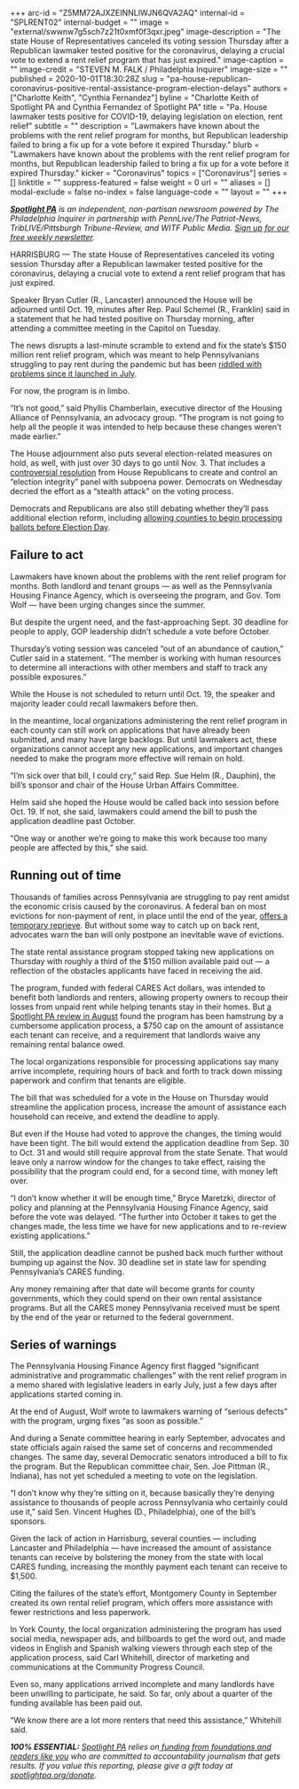 +++
arc-id = "Z5MM72AJXZEINNLIWJN6QVA2AQ"
internal-id = "SPLRENT02"
internal-budget = ""
image = "external/swwnw7g5sch7z21t0xmf0f3qxr.jpeg"
image-description = "The state House of Representatives canceled its voting session Thursday after a Republican lawmaker tested positive for the coronavirus, delaying a crucial vote to extend a rent relief program that has just expired."
image-caption = ""
image-credit = "STEVEN M. FALK / Philadelphia Inquirer"
image-size = ""
published = 2020-10-01T18:30:28Z
slug = "pa-house-republican-coronavirus-positive-rental-assistance-program-election-delays"
authors = ["Charlotte Keith", "Cynthia Fernandez"]
byline = "Charlotte Keith of Spotlight PA and Cynthia Fernandez of Spotlight PA"
title = "Pa. House lawmaker tests positive for COVID-19, delaying legislation on election, rent relief"
subtitle = ""
description = "Lawmakers have known about the problems with the rent relief program for months, but Republican leadership failed to bring a fix up for a vote before it expired Thursday."
blurb = "Lawmakers have known about the problems with the rent relief program for months, but Republican leadership failed to bring a fix up for a vote before it expired Thursday."
kicker = "Coronavirus"
topics = ["Coronavirus"]
series = []
linktitle = ""
suppress-featured = false
weight = 0
url = ""
aliases = []
modal-exclude = false
no-index = false
language-code = ""
layout = ""
+++

<a href="https://www.spotlightpa.org/"><i><b>Spotlight PA</b></i></a><i> is an independent, non-partisan newsroom powered by The Philadelphia Inquirer in partnership with PennLive/The Patriot-News, TribLIVE/Pittsburgh Tribune-Review, and WITF Public Media. </i><a href="https://www.spotlightpa.org/newsletters"><i>Sign up for our free weekly newsletter</i></a><i>.</i>

HARRISBURG — The state House of Representatives canceled its voting session Thursday after a Republican lawmaker tested positive for the coronavirus, delaying a crucial vote to extend a rent relief program that has just expired.

Speaker Bryan Cutler (R., Lancaster) announced the House will be adjourned until Oct. 19, minutes after Rep. Paul Schemel (R., Franklin) said in a statement that he had tested positive on Thursday morning, after attending a committee meeting in the Capitol on Tuesday.

The news disrupts a last-minute scramble to extend and fix the state’s $150 million rent relief program, which was meant to help Pennsylvanians struggling to pay rent during the pandemic but has been <a href="https://www.spotlightpa.org/news/2020/08/pa-evictions-ban-rental-assistance-program-coronavirus-flaws/">riddled with problems since it launched in July</a>.

For now, the program is in limbo.

“It’s not good,” said Phyllis Chamberlain, executive director of the Housing Alliance of Pennsylvania, an advocacy group. “The program is not going to help all the people it was intended to help because these changes weren’t made earlier.”

<script src="https://www.spotlightpa.org/embed.js" async></script><div data-spl-embed-version="1" data-spl-src="https://www.spotlightpa.org/embeds/newsletter-covid/"></div>

The House adjournment also puts several election-related measures on hold, as well, with just over 30 days to go until Nov. 3. That includes a <a href="https://www.spotlightpa.org/news/2020/09/pa-election-integrity-committee-house-republicans-voting/">controversial resolution</a> from House Republicans to create and control an “election integrity” panel with subpoena power. Democrats on Wednesday decried the effort as a “stealth attack” on the voting process.

Democrats and Republicans are also still debating whether they’ll pass additional election reform, including <a href="https://www.spotlightpa.org/news/2020/09/pa-election-november-supreme-court-mail-ballots-tom-wolf/" target=_blank>allowing counties to begin processing ballots before Election Day</a>.

## Failure to act

Lawmakers have known about the problems with the rent relief program for months. Both landlord and tenant groups — as well as the Pennsylvania Housing Finance Agency, which is overseeing the program, and Gov. Tom Wolf — have been urging changes since the summer.

But despite the urgent need, and the fast-approaching Sept. 30 deadline for people to apply, GOP leadership didn’t schedule a vote before October.

Thursday’s voting session was canceled “out of an abundance of caution,” Cutler said in a statement. “The member is working with human resources to determine all interactions with other members and staff to track any possible exposures.”

While the House is not scheduled to return until Oct. 19, the speaker and majority leader could recall lawmakers before then.

In the meantime, local organizations administering the rent relief program in each county can still work on applications that have already been submitted, and many have large backlogs. But until lawmakers act, these organizations cannot accept any new applications, and important changes needed to make the program more effective will remain on hold.

“I’m sick over that bill, I could cry,” said Rep. Sue Helm (R., Dauphin), the bill’s sponsor and chair of the House Urban Affairs Committee.

Helm said she hoped the House would be called back into session before Oct. 19. If not, she said, lawmakers could amend the bill to push the application deadline past October.

“One way or another we’re going to make this work because too many people are affected by this,” she said.

## Running out of time

Thousands of families across Pennsylvania are struggling to pay rent amidst the economic crisis caused by the coronavirus. A federal ban on most evictions for non-payment of rent, in place until the end of the year, <a href="https://www.spotlightpa.org/news/2020/09/pa-eviction-ban-cdc-order-tom-wolf-republican-legislature-renters/">offers a temporary reprieve</a>. But without some way to catch up on back rent, advocates warn the ban will only postpone an inevitable wave of evictions.

The state rental assistance program stopped taking new applications on Thursday with roughly a third of the $150 million available paid out — a reflection of the obstacles applicants have faced in receiving the aid.

The program, funded with federal CARES Act dollars, was intended to benefit both landlords and renters, allowing property owners to recoup their losses from unpaid rent while helping tenants stay in their homes. But <a href="https://www.spotlightpa.org/news/2020/08/pa-evictions-ban-rental-assistance-program-coronavirus-flaws/" target=_blank>a Spotlight PA review in August</a> found the program has been hamstrung by a cumbersome application process, a $750 cap on the amount of assistance each tenant can receive, and a requirement that landlords waive any remaining rental balance owed.

The local organizations responsible for processing applications say many arrive incomplete, requiring hours of back and forth to track down missing paperwork and confirm that tenants are eligible.

<script src="https://www.spotlightpa.org/embed.js" async></script><div data-spl-embed-version="1" data-spl-src="https://www.spotlightpa.org/embeds/donate/"></div>

The bill that was scheduled for a vote in the House on Thursday would streamline the application process, increase the amount of assistance each household can receive, and extend the deadline to apply.

But even if the House had voted to approve the changes, the timing would have been tight. The bill would extend the application deadline from Sep. 30 to Oct. 31 and would still require approval from the state Senate. That would leave only a narrow window for the changes to take effect, raising the possibility that the program could end, for a second time, with money left over.

“I don’t know whether it will be enough time,” Bryce Maretzki, director of policy and planning at the Pennsylvania Housing Finance Agency, said before the vote was delayed. “The further into October it takes to get the changes made, the less time we have for new applications and to re-review existing applications.”

Still, the application deadline cannot be pushed back much further without bumping up against the Nov. 30 deadline set in state law for spending Pennsylvania’s CARES funding.

Any money remaining after that date will become grants for county governments, which they could spend on their own rental assistance programs. But all the CARES money Pennsylvania received must be spent by the end of the year or returned to the federal government.

## Series of warnings

The Pennsylvania Housing Finance Agency first flagged “significant administrative and programmatic challenges” with the rent relief program in a memo shared with legislative leaders in early July, just a few days after applications started coming in.

At the end of August, Wolf wrote to lawmakers warning of “serious defects” with the program, urging fixes “as soon as possible.”

And during a Senate committee hearing in early September, advocates and state officials again raised the same set of concerns and recommended changes. The same day, several Democratic senators introduced a bill to fix the program. But the Republican committee chair, Sen. Joe Pittman (R., Indiana), has not yet scheduled a meeting to vote on the legislation.

“I don’t know why they’re sitting on it, because basically they’re denying assistance to thousands of people across Pennsylvania who certainly could use it,” said Sen. Vincent Hughes (D., Philadelphia), one of the bill’s sponsors.

Given the lack of action in Harrisburg, several counties — including Lancaster and Philadelphia — have increased the amount of assistance tenants can receive by bolstering the money from the state with local CARES funding, increasing the monthly payment each tenant can receive to $1,500.

Citing the failures of the state’s effort, Montgomery County in September created its own rental relief program, which offers more assistance with fewer restrictions and less paperwork.

In York County, the local organization administering the program has used social media, newspaper ads, and billboards to get the word out, and made videos in English and Spanish walking viewers through each step of the application process, said Carl Whitehill, director of marketing and communications at the Community Progress Council.

Even so, many applications arrived incomplete and many landlords have been unwilling to participate, he said. So far, only about a quarter of the funding available has been paid out.

“We know there are a lot more renters that need this assistance,” Whitehill said.

<i><b>100% ESSENTIAL:</b></i><i> </i><a href="https://www.spotlightpa.org/"><i>Spotlight PA</i></a><i> relies on</i><a href="https://www.spotlightpa.org/support"><i> funding from foundations and readers like you</i></a><i> who are committed to accountability journalism that gets results. If you value this reporting, please give a gift today at </i><a href="http://spotlightpa.org/donate"><i>spotlightpa.org/donate</i></a><i>.</i>

<script src="https://www.spotlightpa.org/embed.js" async></script><div data-spl-embed-version="1" data-spl-src="https://www.spotlightpa.org/embeds/tips/?tip_text=Are%20you%20%3Cb%3Efacing%20eviction%20as%20a%20result%20of%20the%20coronavirus%20pandemic%3C%2Fb%3E%3F%20We%20want%20to%20hear%20from%20you."></div>
